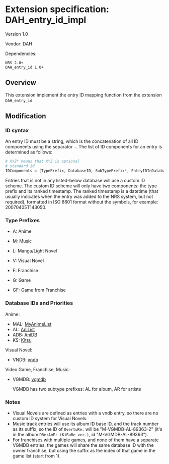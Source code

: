 # Extension specification: DAH_entry_id_impl

Version 1.0

Vendor: DAH

Dependencies:

```
NRS 2.0+
DAH_entry_id 1.0+
```

## Overview

This extension implement the entry ID mapping function from the extension `DAH_entry_id`.

## Modification

### ID syntax

An entry ID must be a string, which is the concatenation of all ID components
using the separator `-`. The list of ID components for an entry is determined
as follows:

```python
# XYZ* means that XYZ is optional
# standard id
IDComponents = [TypePrefix, DatabaseID, SubTypePrefix*, EntryIDInDatabase, Suffix*]
```

Entries that is not in any listed-below database will use a custom ID scheme.
The custom ID scheme will only have two components: the type prefix and its
ranked timestamp. The ranked timestamp is a datetime (that usually indicates
when the entry was added to the NRS system, but not required), formatted in
ISO 8601 format without the symbols, for example: 20070405T143050.

### Type Prefixes

* A: Anime

* M: Music

* L: Manga/Light Novel

* V: Visual Novel

* F: Franchise

* G: Game

* GF: Game from Franchise

### Database IDs and Priorities

Anime:

* MAL: [MyAnimeList](https://myanimelist.net)
* AL: [AniList](https://anilist.co)
* ADB: [AniDB](https://anidb.net)
* KS: [Kitsu](https://kitsu.io)

Visual Novel:

* VNDB: [vndb](https://vndb.org)

Video Game, Franchise, Music:

* VGMDB: [vgmdb](https://vgmdb.net)

  VGMDB has two subtype prefixes: AL for album, AR for artists

### Notes

* Visual Novels are defined as entries with a vndb entry, so there are no custom
ID system for Visual Novels.
* Music track entries will use its album ID base ID, and the track number as its
suffix, so the ID of `OvertuRe:` will be "M-VGMDB-AL-89363-2" (it's in the album
`DRe:AmEr (KiRaRe ver.)`, id "M-VGMDB-AL-89363").
* For franchises with multiple games, and none of them have a separate VGMDB
entries, the games will share the same database ID with the owner franchise, but
using the suffix as the index of that game in the game list (start from 1).
